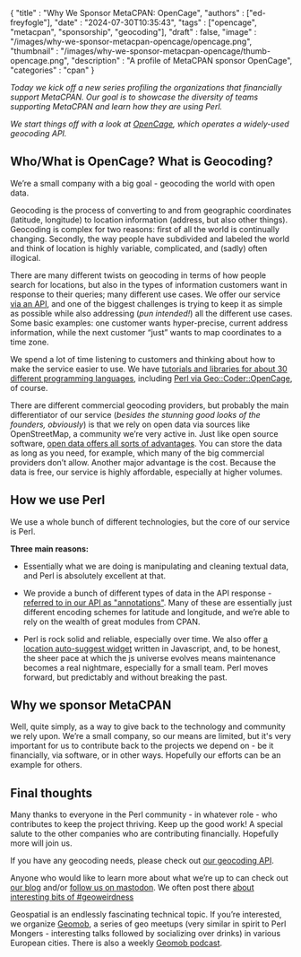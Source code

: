 
  {
    "title"       : "Why We Sponsor MetaCPAN: OpenCage",
    "authors"     : ["ed-freyfogle"],
    "date"        : "2024-07-30T10:35:43",
    "tags"        : ["opencage", "metacpan", "sponsorship", "geocoding"],
    "draft"       : false,
    "image"       : "/images/why-we-sponsor-metacpan-opencage/opencage.png",
    "thumbnail"   : "/images/why-we-sponsor-metacpan-opencage/thumb-opencage.png",
    "description" : "A profile of MetaCPAN sponsor OpenCage",
    "categories"  : "cpan"
  }

_Today we kick off a new series profiling the organizations that financially support MetaCPAN. Our goal is to showcase the diversity of teams supporting MetaCPAN and learn how they are using Perl._

_We start things off with a look at [OpenCage](https://opencagedata.com), which operates a widely-used geocoding API._

## Who/What is OpenCage? What is Geocoding?

We’re a small company with a big goal - geocoding the world with open data.

Geocoding is the process of converting to and from geographic coordinates (latitude, longitude) to location information (address, but also other things). Geocoding is complex for two reasons: first of all the world is continually changing. Secondly, the way people have subdivided and labeled the world and think of location is highly variable, complicated, and (sadly) often illogical.

There are many different twists on geocoding in terms of how people search for locations, but also in the types of information customers want in response to their queries; many different use cases. We offer our service [via an API](https://opencagedata.com/api), and one of the biggest challenges is trying to keep it as simple as possible while also addressing (_pun intended!_) all the different use cases. Some basic examples: one customer wants hyper-precise, current address information, while the next customer “just” wants to map coordinates to a time zone.

We spend a lot of time listening to customers and thinking about how to make the service easier to use. We have [tutorials and libraries for about 30 different programming languages](https://opencagedata.com/tutorials), including [Perl via Geo::Coder::OpenCage](https://opencagedata.com/tutorials/geocode-in-perl), of course.

There are different commercial geocoding providers, but probably the main differentiator of our service (_besides the stunning good looks of the founders, obviously_) is that we rely on open data via sources like OpenStreetMap, a community we’re very active in. Just like open source software, [open data offers all sorts of advantages](https://opencagedata.com/why-use-open-data). You can store the data as long as you need, for example, which many of the big commercial providers don’t allow. Another major advantage is the cost. Because the data is free, our service is highly affordable, especially at higher volumes.

## How we use Perl

We use a whole bunch of different technologies, but the core of our service is Perl.

**Three main reasons:**

  * Essentially what we are doing is manipulating and cleaning textual data, and Perl is absolutely excellent at that.

  * We provide a bunch of different types of data in the API response - [referred to in our API as "annotations"](https://opencagedata.com/api#annotations). Many of these are essentially just different encoding schemes for latitude and longitude, and we’re able to rely on the wealth of great modules from CPAN.

  * Perl is rock solid and reliable, especially over time. We also offer [a location auto-suggest widget](https://opencagedata.com/geosearch) written in Javascript, and, to be honest, the sheer pace at which the js universe evolves means maintenance becomes a real nightmare, especially for a small team. Perl moves forward, but predictably and without breaking the past.

## Why we sponsor MetaCPAN

Well, quite simply, as a way to give back to the technology and community we rely upon. We’re a small company, so our means are limited, but it's very important for us to contribute back to the projects we depend on - be it financially, via software, or in other ways. Hopefully our efforts can be an example for others.

## Final thoughts

Many thanks to everyone in the Perl community - in whatever role - who contributes to keep the project thriving. Keep up the good work! A special salute to the other companies who are contributing financially. Hopefully more will join us.

If you have any geocoding needs, please check out [our geocoding API](https://opencagedata.com/api).

Anyone who would like to learn more about what we’re up to can check out [our blog](https://blog.opencagedata.com/) and/or [follow us on mastodon](https://en.osm.town/@opencage). We often post there [about interesting bits of #geoweirdness](https://blog.opencagedata.com/geothreads)

Geospatial is an endlessly fascinating technical topic. If you’re interested, we organize [Geomob](https://thegeomob.com), a series of geo meetups (very similar in spirit to Perl Mongers - interesting talks followed by socializing over drinks) in various European cities. There is also a weekly [Geomob podcast](https://thegeomob.com/podcast).
